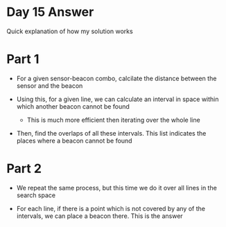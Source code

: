# Day 15 Answer

Quick explanation of how my solution works

# Part 1

* For a given sensor-beacon combo, calcilate the distance between the sensor and the beacon

* Using this, for a given line, we can calculate an interval in space within which another beacon cannot be found

    * This is much more efficient then iterating over the whole line

* Then, find the overlaps of all these intervals. This list indicates the places where a beacon cannot be found

# Part 2

* We repeat the same process, but this time we do it over all lines in the search space

* For each line, if there is a point which is not covered by any of the intervals, we can place a beacon there. This is the answer

